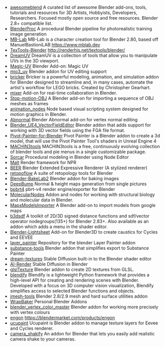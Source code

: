 * [awesomeblend](https://github.com/Davetmo/awesomeblend) A curated list of awesome Blender add-ons, tools, tutorials and resources for 3D Artists, Hobbyists, Developers, Researchers. Focused mostly open source and free resources. Blender 2.8+ compatible list.
* [BlenderProc](https://github.com/DLR-RM/BlenderProc) A procedural Blender pipeline for photorealistic training image generation
* [MB-Lab](https://github.com/animate1978/MB-Lab) MB-Lab is a character creation tool for Blender 2.80, based off ManuelBastioniLAB https://www.mblab.dev
* [TexTools-Blender](https://github.com/SavMartin/TexTools-Blender) http://renderhjs.net/textools/blender/
* [DreamUV](https://github.com/leukbaars/DreamUV) DreamUV is a collection of tools that allow you to manipulate UVs in the 3D viewport.
* [Magic-UV](https://github.com/nutti/Magic-UV) Blender Add-on: Magic UV
* [mio3_uv](https://github.com/mio3io/mio3_uv) Blender addon for UV editing support
* [bricker](https://github.com/bblanimation/bricker) Bricker is a powerful modeling, animation, and simulation addon for Blender designed to streamline and, in many cases, automate the artist's workflow for LEGO bricks. Created by Christopher Gearhart.
* [mixer](https://github.com/ubisoft/mixer) Add-on for real-time collaboration in Blender.
* [Stop-motion-OBJ](https://github.com/neverhood311/Stop-motion-OBJ) A Blender add-on for importing a sequence of OBJ meshes as frames
* [animation_nodes](https://github.com/JacquesLucke/animation_nodes) Node based visual scripting system designed for motion graphics in Blender.
* [Abnormal](https://github.com/BlenderNPR/Abnormal) Blender Abnormal add-on for vertex normal editing
* [Blender_UE4_VectorFieldEditor](https://github.com/isathar/Blender_UE4_VectorFieldEditor) Blender addon that adds support for working with 3D vector fields using the FGA file format.
* [Pivot-Painter-for-Blender](https://github.com/Gvgeo/Pivot-Painter-for-Blender) Pivot Painter is a Blender addon to create a 3d model, that will use the Pivot Painter Tool's shaders in Unreal Engine 4
* [MACHIN3tools](https://github.com/machin3io/MACHIN3tools) MACHIN3tools is a free, continuously evolving collection of blender tools and pie menus in a single customizable package.
* [Sorcar](https://github.com/aachman98/Sorcar) Procedural modeling in Blender using Node Editor
* [Malt](https://github.com/bnpr/Malt) Render framework for NPR
* [BEER](https://github.com/BlenderNPR/BEER) Blender Extended Expressive Renderer (A stylized renderer)
* [retopoflow](https://github.com/CGCookie/retopoflow) A suite of retopology tools for Blender
* [Blender-BakeLab2](https://github.com/Shahzod114/Blender-BakeLab2) Blender addon for baking images
* [DeepBump](https://github.com/HugoTini/DeepBump) Normal & height maps generation from single pictures
* [bpbrt4](https://github.com/NicNel/bpbrt4) pbrt-v4 render engine/exporter for Blender
* [MolecularNodes](https://github.com/BradyAJohnston/MolecularNodes) Addon and nodes for working with structural biology and molecular data in Blender.
* [MapsModelsImporter](https://github.com/eliemichel/MapsModelsImporter) A Blender add-on to import models from google maps
* [b3dsdf](https://github.com/williamchange/b3dsdf) A toolkit of 2D/3D signed distance functions and sdf/vector operator nodegroups(135+) for Blender 2.83+. Also available as an addon which adds a menu in the shader editor.
* [Blender-Lightsheet](https://github.com/markus-ebke/Blender-Lightsheet) Add-on for Blender3D to create caustics for Cycles and EEVEE
* [layer_painter](https://github.com/joshuaKnauber/layer_painter) Repository for the blender Layer Painter addon
* [substance-tools](https://github.com/passivestar/substance-tools) Blender addon that simplifies export to Substance Painter 
* [dream-textures](https://github.com/carson-katri/dream-textures) Stable Diffusion built-in to the Blender shader editor
* [AI-Render](https://github.com/benrugg/AI-Render) Stable Diffusion in Blender
* [glslTexture](https://github.com/patriciogonzalezvivo/glslTexture) Blender addon to create 2D textures from GLSL. 
* [blendify](https://github.com/ptrvilya/blendify) Blendify is a lightweight Python framework that provides a high-level API for creating and rendering scenes with Blender. Developed with a focus on 3D computer vision visualization, Blendify simplifies access to selected Blender functions and objects.
* [jmesh-tools](https:github.com/jayanam/jmesh-tools) Blender 2.8/2.9 mesh and hard surface utilities addon
* [WrapBaker](https://github.com/JoeShu0/WrapBaker) Personal Blender Addons
* [blender_vertex_color_master](https://github.com/andyp123/blender_vertex_color_master) Blender addon for working more precisely with vertex colours
* [engon](https://github.com/polygoniq/engon) https://blendermarket.com/products/engon
* [ucupaint](https://github.com/ucupumar/ucupaint) Ucupaint is Blender addon to manage texture layers for Eevee and Cycles renderer.
* [camera_shakify](https://github.com/EatTheFuture/camera_shakify) An addon for Blender that lets you easily add realistic camera shake to your cameras.
